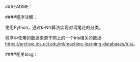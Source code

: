 ##README：

####程序注解：

使用Python，通过k-NN算法实现对鸢尾花的分类。

程序中使用的数据来源于网上的一个iris相关的数据<https://archive.ics.uci.edu/ml/machine-learning-databases/iris/>。



####相关blog：


